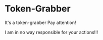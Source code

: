 # Token-Grabber
It's a token-grabber Pay attention!


I am in no way responsible for your actions!!!
